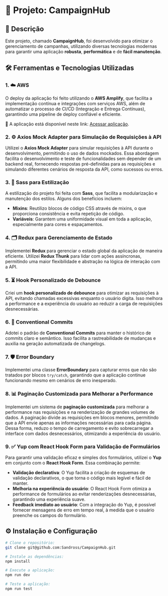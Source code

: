 # 🚀 **Projeto: CampaignHub**

## 📄 **Descrição**

Este projeto, chamado **CampaignHub**, foi desenvolvido para otimizar o gerenciamento de campanhas, utilizando diversas tecnologias modernas para garantir uma aplicação **robusta**, **performática** e de **fácil manutenção**.

## 🛠 **Ferramentas e Tecnologias Utilizadas**

### 1. ☁️ **AWS**
O deploy da aplicação foi feito utilizando o **AWS Amplify**, que facilita a implementação contínua e integrações com serviços AWS, além de automatizar o processo de CI/CD (Integração e Entrega Contínuas), garantindo uma pipeline de deploy confiável e eficiente.

🔗 A aplicação está disponível neste link: [Acessar aplicação](https://main.d3iydjd80flhci.amplifyapp.com/).

### 2. ⚙️ **Axios Mock Adapter para Simulação de Requisições à API**
Utilizei o **Axios Mock Adapter** para simular requisições à API durante o desenvolvimento, permitindo o uso de dados mockados. Essa abordagem facilita o desenvolvimento e teste de funcionalidades sem depender de um backend real, fornecendo respostas pré-definidas para as requisições e simulando diferentes cenários de resposta da API, como sucessos ou erros.

### 3. 🎨 **Sass para Estilização**
A estilização do projeto foi feita com **Sass**, que facilita a modularização e manutenção dos estilos. Alguns dos benefícios incluem:

- **Mixins**: Reutilizo blocos de código CSS através de mixins, o que proporciona consistência e evita repetição de código.
- **Variáveis**: Garantem uma uniformidade visual em toda a aplicação, especialmente para cores e espaçamentos.

### 4. 🗂 **Redux para Gerenciamento de Estado**
Implementei **Redux** para gerenciar o estado global da aplicação de maneira eficiente. Utilizei **Redux Thunk** para lidar com ações assíncronas, permitindo uma maior flexibilidade e abstração na lógica de interação com a API.

### 5. ⏳ **Hook Personalizado de Debounce**
Criei um **hook personalizado de debounce** para otimizar as requisições à API, evitando chamadas excessivas enquanto o usuário digita. Isso melhora a performance e a experiência do usuário ao reduzir a carga de requisições desnecessárias.

### 6. 💬 **Conventional Commits**
Adotei o padrão de **Conventional Commits** para manter o histórico de commits claro e semântico. Isso facilita a rastreabilidade de mudanças e auxilia na geração automatizada de changelogs.

### 7. 🛡️ **Error Boundary**
Implementei uma classe **ErrorBoundary** para capturar erros que não são tratados por blocos `try/catch`, garantindo que a aplicação continue funcionando mesmo em cenários de erro inesperado.

### 8. 📊 **Paginação Customizada para Melhorar a Performance**
Implementei um sistema de **paginação customizada** para melhorar a performance nas requisições e na renderização de grandes volumes de dados. A paginação divide as requisições em blocos menores, permitindo que a API envie apenas as informações necessárias para cada página. Dessa forma, reduzo o tempo de carregamento e evito sobrecarregar a interface com dados desnecessários, otimizando a experiência do usuário.

### 9. ✅ **Yup com React Hook Form para Validação de Formulários**
Para garantir uma validação eficaz e simples dos formulários, utilizei o **Yup** em conjunto com o **React Hook Form**. Essa combinação permite:

- **Validação declarativa**: O Yup facilita a criação de esquemas de validação declarativos, o que torna o código mais legível e fácil de manter.
- **Melhoria na experiência do usuário**: O React Hook Form otimiza a performance de formulários ao evitar renderizações desnecessárias, garantindo uma experiência suave.
- **Feedback imediato ao usuário**: Com a integração do Yup, é possível fornecer mensagens de erro em tempo real, à medida que o usuário preenche os campos do formulário.

## ⚙️ Instalação e Configuração

```bash
# Clone o repositório:
git clone git@github.com:Sandross/CampaignHub.git

# Instale as dependências:
npm install

# Execute a aplicação:
npm run dev

# Teste a aplicação:
npm run test
